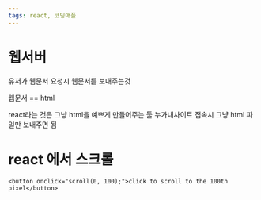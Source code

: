 ```yaml
---
tags: react, 코딩애플
---
```

# 웹서버

유저가 웹문서 요청시 웹문서를 보내주는것

웹문서 == html

react라는 것은 그냥 html을 예쁘게 만들어주는 툴
누가내사이트 접속시 그냥 html 파일만 보내주면 됨



# react 에서 스크롤

```
<button onclick="scroll(0, 100);">click to scroll to the 100th pixel</button>
```

